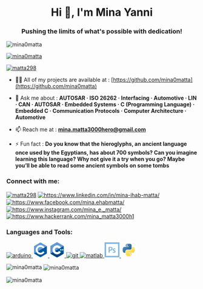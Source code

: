 <h1 align="center">Hi 👋, I'm Mina Yanni</h1>
<h3 align="center">Pushing the limits of what's possible with dedication!</h3>

<p align="left"> <img src="https://komarev.com/ghpvc/?username=mina0matta&label=Profile%20views&color=0e75b6&style=flat" alt="mina0matta" /> </p>

<p align="left"> <a href="https://github.com/ryo-ma/github-profile-trophy"><img src="https://github-profile-trophy.vercel.app/?username=mina0matta" alt="mina0matta" /></a> </p>

<p align="left"> <a href="https://twitter.com/matta298" target="blank"><img src="https://img.shields.io/twitter/follow/matta298?logo=twitter&style=for-the-badge" alt="matta298" /></a> </p>

- 👨‍💻 All of my projects are available at : [https://github.com/mina0matta](https://github.com/mina0matta)

- 💬 Ask me about : **AUTOSAR · ISO 26262 · Interfacing · Automotive · LIN · CAN · AUTOSAR · Embedded Systems · C (Programming Language) · Embedded C · Communication Protocols · Computer Architecture · Automotive**

- 📫 Reach me at : **mina.matta3000hero@gmail.com**

- ⚡ Fun fact : **Do you know that the hieroglyphs, an ancient language once used by the Egyptians, has about 700 symbols? Can you imagine learning this language? Why not give it a try when you go? Maybe you’ll be able to read some ancient symbols on some tombs**

<h3 align="left">Connect with me:</h3>
<p align="left">
<a href="https://twitter.com/matta298" target="blank"><img align="center" src="https://raw.githubusercontent.com/rahuldkjain/github-profile-readme-generator/master/src/images/icons/Social/twitter.svg" alt="matta298" height="30" width="40" /></a>
<a href="https://linkedin.com/in/https://www.linkedin.com/in/mina-ihab-matta/" target="blank"><img align="center" src="https://raw.githubusercontent.com/rahuldkjain/github-profile-readme-generator/master/src/images/icons/Social/linked-in-alt.svg" alt="https://www.linkedin.com/in/mina-ihab-matta/" height="30" width="40" /></a>
<a href="https://fb.com/https://www.facebook.com/mina.ehabmatta/" target="blank"><img align="center" src="https://raw.githubusercontent.com/rahuldkjain/github-profile-readme-generator/master/src/images/icons/Social/facebook.svg" alt="https://www.facebook.com/mina.ehabmatta/" height="30" width="40" /></a>
<a href="https://instagram.com/https://www.instagram.com/mina_e._matta/" target="blank"><img align="center" src="https://raw.githubusercontent.com/rahuldkjain/github-profile-readme-generator/master/src/images/icons/Social/instagram.svg" alt="https://www.instagram.com/mina_e._matta/" height="30" width="40" /></a>
<a href="https://www.hackerrank.com/https://www.hackerrank.com/mina_matta3000h1" target="blank"><img align="center" src="https://raw.githubusercontent.com/rahuldkjain/github-profile-readme-generator/master/src/images/icons/Social/hackerrank.svg" alt="https://www.hackerrank.com/mina_matta3000h1" height="30" width="40" /></a>
</p>

<h3 align="left">Languages and Tools:</h3>
<p align="left"> <a href="https://www.arduino.cc/" target="_blank" rel="noreferrer"> <img src="https://cdn.worldvectorlogo.com/logos/arduino-1.svg" alt="arduino" width="40" height="40"/> </a> <a href="https://www.cprogramming.com/" target="_blank" rel="noreferrer"> <img src="https://raw.githubusercontent.com/devicons/devicon/master/icons/c/c-original.svg" alt="c" width="40" height="40"/> </a> <a href="https://www.w3schools.com/cpp/" target="_blank" rel="noreferrer"> <img src="https://raw.githubusercontent.com/devicons/devicon/master/icons/cplusplus/cplusplus-original.svg" alt="cplusplus" width="40" height="40"/> </a> <a href="https://git-scm.com/" target="_blank" rel="noreferrer"> <img src="https://www.vectorlogo.zone/logos/git-scm/git-scm-icon.svg" alt="git" width="40" height="40"/> </a> <a href="https://www.mathworks.com/" target="_blank" rel="noreferrer"> <img src="https://upload.wikimedia.org/wikipedia/commons/2/21/Matlab_Logo.png" alt="matlab" width="40" height="40"/> </a> <a href="https://www.photoshop.com/en" target="_blank" rel="noreferrer"> <img src="https://raw.githubusercontent.com/devicons/devicon/master/icons/photoshop/photoshop-line.svg" alt="photoshop" width="40" height="40"/> </a> <a href="https://www.python.org" target="_blank" rel="noreferrer"> <img src="https://raw.githubusercontent.com/devicons/devicon/master/icons/python/python-original.svg" alt="python" width="40" height="40"/> </a> </p>

<p><img align="left" src="https://github-readme-stats.vercel.app/api/top-langs?username=mina0matta&show_icons=true&locale=en&layout=compact" alt="mina0matta" /></p>

<p>&nbsp;<img align="center" src="https://github-readme-stats.vercel.app/api?username=mina0matta&show_icons=true&locale=en" alt="mina0matta" /></p>

<p><img align="center" src="https://github-readme-streak-stats.herokuapp.com/?user=mina0matta&" alt="mina0matta" /></p>
